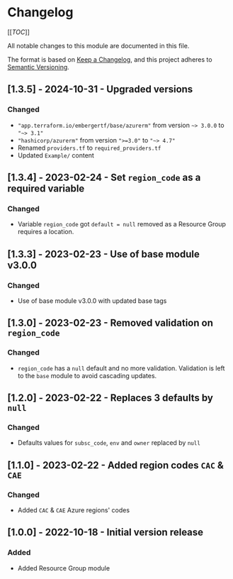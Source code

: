 # Changelog
<!-- markdownlint-disable MD024 -->

[[_TOC_]]

All notable changes to this module are documented in this file.

The format is based on [Keep a Changelog](https://keepachangelog.com/en/1.0.0/),
and this project adheres to [Semantic Versioning](https://semver.org/spec/v2.0.0.html).

<!-- ## [Unreleased]
### Added
### Changed
### Removed -->

## [1.3.5] - 2024-10-31 - Upgraded versions

### Changed

- `"app.terraform.io/embergertf/base/azurerm"` from version `~> 3.0.0` to `"~> 3.1"`
- `"hashicorp/azurerm"` from version `">=3.0"` to `"~> 4.7"`
- Renamed `providers.tf` to `required_providers.tf`
- Updated `Example/` content

## [1.3.4] - 2023-02-24 - Set `region_code` as a required variable

### Changed

- Variable `region_code` got `default = null` removed as a Resource Group requires a location.

## [1.3.3] - 2023-02-23 - Use of base module v3.0.0

### Changed

- Use of base module v3.0.0 with updated base tags

## [1.3.0] - 2023-02-23 - Removed validation on `region_code`

### Changed

- `region_code` has a `null` default and no more validation. Validation is left to the `base` module to avoid cascading updates.

## [1.2.0] - 2023-02-22 - Replaces 3 defaults by `null`

### Changed

- Defaults values for `subsc_code`, `env` and `owner` replaced by `null`

## [1.1.0] - 2023-02-22 - Added region codes `CAC` & `CAE`

### Changed

- Added `CAC` & `CAE` Azure regions' codes

## [1.0.0] - 2022-10-18 - Initial version release

### Added

- Added Resource Group module
